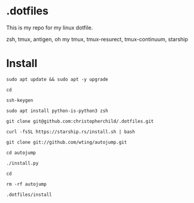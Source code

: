 # .dotfiles

This is my repo for my linux dotfile.

zsh, tmux, antigen, oh my tmux, tmux-resurect, tmux-continuum, starship



# Install

`sudo apt update && sudo apt -y upgrade`

`cd`

`ssh-keygen`

`sudo apt install python-is-python3 zsh`

`git clone git@github.com:christopherchild/.dotfiles.git`

`curl -fsSL https://starship.rs/install.sh | bash`

`git clone git://github.com/wting/autojump.git`

`cd autojump`

`./install.py`

`cd`

`rm -rf autojump`

`.dotfiles/install`
